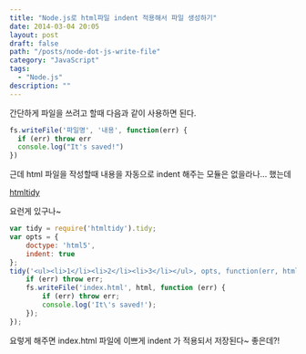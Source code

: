 ```yaml
---
title: "Node.js로 html파일 indent 적용해서 파일 생성하기"
date: 2014-03-04 20:05
layout: post
draft: false
path: "/posts/node-dot-js-write-file"
category: "JavaScript"
tags: 
  - "Node.js"
description: ""  
---
```


간단하게 파일을 쓰려고 할때 다음과 같이 사용하면 된다.

```js
fs.writeFile('파일명', '내용', function(err) {
  if (err) throw err
  console.log("It's saved!")
})
```

근데 html 파일을 작성할때 내용을 자동으로 indent 해주는 모듈은 없을라나... 했는데

[htmltidy](https://github.com/vavere/htmltidy)

요런게 있구나~

```js
var tidy = require('htmltidy').tidy;
var opts = {
	doctype: 'html5',
    indent: true
};
tidy('<ul><li>1</li><li>2</li><li>3</li></ul>, opts, function(err, html) {
	if (err) throw err;
	fs.writeFile('index.html', html, function (err) {
		if (err) throw err;
		console.log('It\'s saved!');
	});
});
```

요렇게 해주면 index.html 파일에 이쁘게 indent 가 적용되서 저장된다~ 좋은데?!
